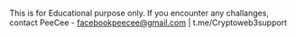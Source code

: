 This is for Educational purpose only.
If you encounter any challanges, contact PeeCee - facebookpeecee@gmail.com | t.me/Cryptoweb3support
